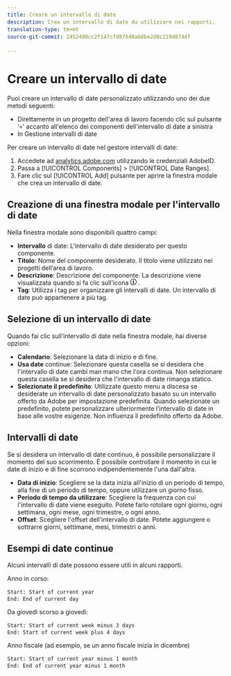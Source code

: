 ```yaml
---
title: Creare un intervallo di date
description: Crea un intervallo di date da utilizzare nei rapporti.
translation-type: tm+mt
source-git-commit: 2452490cc2f147cfd87540a68be2d0c219d8744f

---
```



# Creare un intervallo di date

Puoi creare un intervallo di date personalizzato utilizzando uno dei due metodi seguenti:

* Direttamente in un progetto dell&#39;area di lavoro facendo clic sul pulsante &#39;`+`&#39; accanto all&#39;elenco dei componenti dell&#39;intervallo di date a sinistra
* In Gestione intervalli di date

Per creare un intervallo di date nel gestore intervalli di date:

1. Accedete ad [analytics.adobe.com](https://analytics.adobe.com) utilizzando le credenziali AdobeID.
1. Passa a [!UICONTROL Components] > [!UICONTROL Date Ranges].
1. Fare clic sul [!UICONTROL Add] pulsante per aprire la finestra modale che crea un intervallo di date.

## Creazione di una finestra modale per l&#39;intervallo di date

Nella finestra modale sono disponibili quattro campi:

* **Intervallo** di date: L&#39;intervallo di date desiderato per questo componente.
* **Titolo**: Nome del componente desiderato. Il titolo viene utilizzato nei progetti dell’area di lavoro.
* **Descrizione**: Descrizione del componente. La descrizione viene visualizzata quando si fa clic sull&#39;icona ![i](../assets/i.png) .
* **Tag**: Utilizza i tag per organizzare gli intervalli di date. Un intervallo di date può appartenere a più tag.

## Selezione di un intervallo di date

Quando fai clic sull’intervallo di date nella finestra modale, hai diverse opzioni:

* **Calendario**: Selezionare la data di inizio e di fine.
* **Usa date** continue: Selezionare questa casella se si desidera che l&#39;intervallo di date cambi man mano che l&#39;ora continua. Non selezionare questa casella se si desidera che l&#39;intervallo di date rimanga statico.
* **Selezionate il predefinito**: Utilizzate questo menu a discesa se desiderate un intervallo di date personalizzato basato su un intervallo offerto da Adobe per impostazione predefinita. Quando selezionate un predefinito, potete personalizzare ulteriormente l’intervallo di date in base alle vostre esigenze. Non influenza il predefinito offerto da Adobe.

## Intervalli di date

Se si desidera un intervallo di date continuo, è possibile personalizzare il momento del suo scorrimento. È possibile controllare il momento in cui le date di inizio e di fine scorrono indipendentemente l&#39;una dall&#39;altra.

* **Data di inizio**: Scegliere se la data inizia all&#39;inizio di un periodo di tempo, alla fine di un periodo di tempo, oppure utilizzare un giorno fisso.
* **Periodo di tempo da utilizzare**: Scegliere la frequenza con cui l&#39;intervallo di date viene eseguito. Potete farlo rotolare ogni giorno, ogni settimana, ogni mese, ogni trimestre, o ogni anno.
* **Offset**: Scegliere l&#39;offset dell&#39;intervallo di date. Potete aggiungere o sottrarre giorni, settimane, mesi, trimestri o anni.

## Esempi di date continue

Alcuni intervalli di date possono essere utili in alcuni rapporti.

Anno in corso:

```text
Start: Start of current year
End: End of current day
```

Da giovedì scorso a giovedì:

```text
Start: Start of current week minus 3 days
End: Start of current week plus 4 days
```

Anno fiscale (ad esempio, se un anno fiscale inizia in dicembre)

```text
Start: Start of current year minus 1 month
End: End of current year minus 1 month
```
